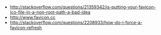 - http://stackoverflow.com/questions/21359342/is-putting-your-favicon-ico-file-in-a-non-root-path-a-bad-idea
- http://www.favicon.cc
- http://stackoverflow.com/questions/2208933/how-do-i-force-a-favicon-refresh
